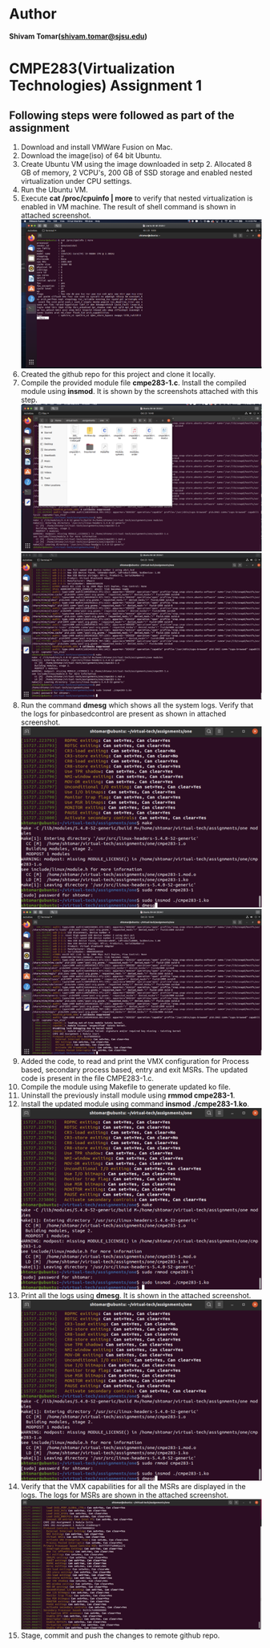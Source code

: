 # Author
**Shivam Tomar(shivam.tomar@sjsu.edu)**

# CMPE283(Virtualization Technologies) Assignment 1
 ## Following steps were followed as part of the assignment
 1. Download and install VMWare Fusion on Mac.
 2. Download the image(iso) of 64 bit Ubuntu.
 3. Create Ubuntu VM using the image downloaded in setp 2. Allocated 8 GB of memory, 2 VCPU's, 200 GB of SSD storage and enabled nested virtualization under CPU settings.
 4. Run the Ubuntu VM.
 5. Execute **cat /proc/cpuinfo | more** to verify that nested virtualization is enabled in VM machine. The result of shell command is shown in attached screenshot.
 ![Nested virtualization](./screenshots/nested-hypervisor.png)
 6. Created the github repo for this project and clone it locally.
 7. Compile the provided module file **cmpe283-1.c**. Install the compiled module using **insmod**. It is shown by the screenshots attached with this step.
 ![Compiled files](./screenshots/compiled-c-file.png)
 ![Installing provided module file](./screenshots/code-compile.png)
 8. Run the command **dmesg** which shows all the system logs. Verify that the logs for pinbasedcontrol are present as shown in attached screenshot.
 ![Installing the updated module](./screenshots/dmesg.png)
 ![pinbasedcontrol logs from provide module file](./screenshots/vmx-capabilities-pinbased.png)
9. Added the code, to read and print the VMX configuration for Process based, secondary process based, entry and exit MSRs. The updated code is present in the file CMPE283-1.c.
10. Compile the module using Makefile to generate updated ko file.
11. Uninstall the previously install module using **rmmod cmpe283-1**.
12. Install the updated module using command **insmod ./cmpe283-1.ko**.
![Installing the updated module](./screenshots/install-module.png)
13. Print all the logs using **dmesg**. It is shown in the attached screenshot.
![Installing the updated module](./screenshots/dmesg.png)
14. Verify that the VMX capabilities for all the MSRs are displayed in the logs. The logs for MSRs are shown in the attached screenshot.
![VMX capabilities logs for all MSR](./screenshots/vmx-capabilities-all.png)
15. Stage, commit and push the changes to remote github repo.
